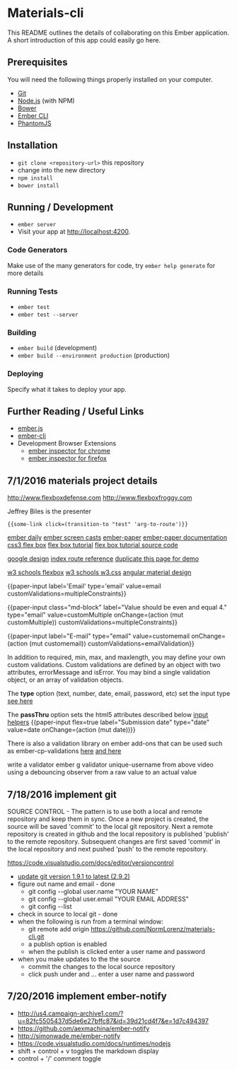 # Materials-cli

This README outlines the details of collaborating on this Ember application.
A short introduction of this app could easily go here.

## Prerequisites

You will need the following things properly installed on your computer.

* [Git](http://git-scm.com/)
* [Node.js](http://nodejs.org/) (with NPM)
* [Bower](http://bower.io/)
* [Ember CLI](http://ember-cli.com/)
* [PhantomJS](http://phantomjs.org/)

## Installation

* `git clone <repository-url>` this repository
* change into the new directory
* `npm install`
* `bower install`

## Running / Development

* `ember server`
* Visit your app at [http://localhost:4200](http://localhost:4200).

### Code Generators

Make use of the many generators for code, try `ember help generate` for more details

### Running Tests

* `ember test`
* `ember test --server`

### Building

* `ember build` (development)
* `ember build --environment production` (production)

### Deploying

Specify what it takes to deploy your app.

## Further Reading / Useful Links

* [ember.js](http://emberjs.com/)
* [ember-cli](http://ember-cli.com/)
* Development Browser Extensions
  * [ember inspector for chrome](https://chrome.google.com/webstore/detail/ember-inspector/bmdblncegkenkacieihfhpjfppoconhi)
  * [ember inspector for firefox](https://addons.mozilla.org/en-US/firefox/addon/ember-inspector/)

## 7/1/2016 materials project details

http://www.flexboxdefense.com
http://www.flexboxfroggy.com

Jeffrey Biles is the presenter

`{{some-link click=(transition-to "test" 'arg-to-route')}}`

[ember daily](http://www.emberdaily.tips/2016/06/17/15-material-design)
[ember screen casts](https://www.emberscreencasts.com/tags/material-design-with-ember-paper)
[ember-paper](https://github.com/miguelcobain/ember-paper)
[ember-paper documentation](http://miguelcobain.github.io/ember-paper/release-1/#/)
[css3 flex box](https://css-tricks.com/snippets/css/a-guide-to-flexbox/)
[flex box tutorial](https://www.youtube.com/watch?v=Y8zMYaD1bz0&list=PL4cUxeGkcC9i3FXJSUfmsNOx8E7u6UuhG)
[flex box tutorial source code](https://github.com/iamshaunjp/css-flexbox-playlist)
 
[google design](https://design.google.com/)
[index route reference](https://guides.emberjs.com/v2.6.0/tutorial/routes-and-templates/)
[duplicate this page for demo](https://design.google.com/newsletter/)

[w3 schools flexbox](http://www.w3schools.com/css/css3_flexbox.asp)
[w3 schools w3.css](http://www.w3schools.com/w3css/default.asp)
[angular material design](https://material.angularjs.org/latest/layout/introduction)

{{paper-input label='Email' type='email' value=email customValidations=multipleConstraints}}

{{paper-input class="md-block" label="Value should be even and equal 4." type="email" value=customMultiple onChange=(action (mut customMultiple)) customValidations=multipleConstraints}}

{{paper-input label="E-mail" type="email" value=customemail onChange=(action (mut customemail)) customValidations=emailValidation}}  

In addition to required, min, max, and maxlength, you may define your own custom validations.
Custom validations are defined by an object with two attributes, errorMessage and isError.
You may bind a single validation object, or an array of validation objects.
 
The **type** option (text, number, date, email, password, etc) set the input type
[see here](http://www.w3schools.com/html/html_form_input_types.asp)
 
The **passThru** option sets the html5 attributes described below
[input helpers](https://guides.emberjs.com/v2.0.0/templates/input-helpers/)
{{paper-input flex=true label="Submission date" type="date" value=date onChange=(action (mut date))}}
 
There is also a validation library on ember add-ons that can be used such as ember-cp-validations
[here](https://www.npmjs.com/package/ember-cp-validations)
[and here](https://vimeo.com/146857699)
 
write a validator ember g validator unique-username from above video
using a debouncing observer from a raw value to an actual value
 
## 7/18/2016 implement git

SOURCE CONTROL - The pattern is to use both a local and remote repository and keep them in sync.
Once a new project is created, the source will be saved 'commit' to the local git repository. Next
a remote repository is created in github and the local repository is published 'publish' to the
remote repository. Subsequent changes are first saved 'commit' in the local repository and next
pushed 'push' to the remote repository.
 
https://code.visualstudio.com/docs/editor/versioncontrol

* [update git version 1.9.1 to latest (2.9.2)](https://www.howtoforge.com/install-git-on-ubuntu-13.1)
* figure out name and email - done
  * git config --global user.name "YOUR NAME"
  * git config --global user.email "YOUR EMAIL ADDRESS"
  * git config --list
* check in source to local git - done
* when the following is run from a terminal window:
  * git remote add origin https://github.com/NormLorenz/materials-cli.git
  * a publish option is enabled
  * when the publish is clicked enter a user name and password
* when you make updates to the the source
  * commit the changes to the local source repository
  * click push under and ... enter a user name and password

## 7/20/2016 implement ember-notify
 
* http://us4.campaign-archive1.com/?u=82fc5505437d5de6e27bffc87&id=39d21cd4f7&e=1d7c494397
* https://github.com/aexmachina/ember-notify
* http://simonwade.me/ember-notify
* https://code.visualstudio.com/docs/runtimes/nodejs
* shift + control + v toggles the markdown display
* control + '/' comment toggle